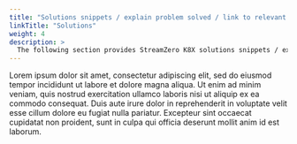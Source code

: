 ```yaml
---
title: "Solutions snippets / explain problem solved / link to relevant use case"
linkTitle: "Solutions"
weight: 4
description: >
  The following section provides StreamZero K8X solutions snippets / explain problem solved / link to relevant use case.
---
```


Lorem ipsum dolor sit amet, consectetur adipiscing elit, sed do eiusmod tempor incididunt ut labore et dolore magna aliqua. Ut enim ad minim veniam, quis nostrud exercitation ullamco laboris nisi ut aliquip ex ea commodo consequat. Duis aute irure dolor in reprehenderit in voluptate velit esse cillum dolore eu fugiat nulla pariatur. Excepteur sint occaecat cupidatat non proident, sunt in culpa qui officia deserunt mollit anim id est laborum.